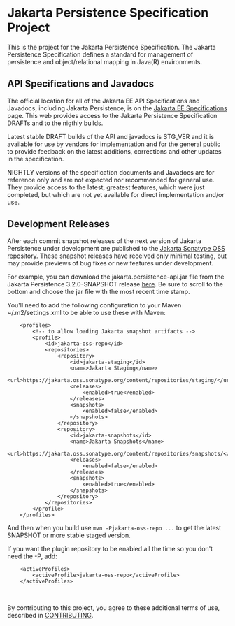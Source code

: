 # Jakarta Persistence Specification Project

This is the project for the Jakarta Persistence Specification. The Jakarta Persistence Specification defines a standard
for management of persistence and object/relational mapping in Java(R) environments.

## API Specifications and Javadocs

The official location for all of the Jakarta EE API Specifications and Javadocs, including Jakarta Persistence,
is on the [Jakarta EE Specifications](https://jakarta.ee/specifications/) page.
This web provides access to the Jakarta Persistence Specification DRAFTs and to the nigthly builds.

Latest stable DRAFT builds of the API and javadocs is STG_VER and it is available for use by vendors for implementation
and for the general public to provide feedback on the latest additions, corrections and other updates in the specification.

NIGHTLY versions of the specification documents and Javadocs are for reference only and are not expected
nor recommended for general use. They provide access to the latest, greatest features, which were just completed,
but which are not yet available for direct implementation and/or use. 

## <a name="Development_Releases"></a>Development Releases

After each commit snapshot releases of the next version of Jakarta Persistence
under development are published to the
[Jakarta Sonatype OSS repository](https://jakarta.oss.sonatype.org).
These snapshot releases have received only minimal testing, but may
provide previews of bug fixes or new features under development.

For example, you can download the jakarta.persistence-api.jar file from the Jakarta Persistence
3.2.0-SNAPSHOT release
[here](https://jakarta.oss.sonatype.org/content/repositories/snapshots/jakarta/persistence/jakarta.persistence-api/3.2.0-SNAPSHOT/).
Be sure to scroll to the bottom and choose the jar file with the most
recent time stamp.

You'll need to add the following configuration to your Maven ~/.m2/settings.xml
to be able to use these with Maven:

```
    <profiles>
        <!-- to allow loading Jakarta snapshot artifacts -->
        <profile>
            <id>jakarta-oss-repo</id>
            <repositories>
                <repository>
                    <id>jakarta-staging</id>
                    <name>Jakarta Staging</name>
                    <url>https://jakarta.oss.sonatype.org/content/repositories/staging/</url>
                    <releases>
                        <enabled>true</enabled>
                    </releases>
                    <snapshots>
                        <enabled>false</enabled>
                    </snapshots>
                </repository>
                <repository>
                    <id>jakarta-snapshots</id>
                    <name>Jakarta Snapshots</name>
                    <url>https://jakarta.oss.sonatype.org/content/repositories/snapshots/</url>
                    <releases>
                        <enabled>false</enabled>
                    </releases>
                    <snapshots>
                        <enabled>true</enabled>
                    </snapshots>
                </repository>
            </repositories>
        </profile>
    </profiles>
```

And then when you build use `mvn -Pjakarta-oss-repo ...` to get the latest SNAPSHOT or more stable staged version.

If you want the plugin repository to be enabled all the time so you don't need the -P, add:

```
    <activeProfiles>
        <activeProfile>jakarta-oss-repo</activeProfile>
    </activeProfiles>
```

<br/>

By contributing to this project, you agree to these additional terms of
use, described in [CONTRIBUTING](CONTRIBUTING.md).

